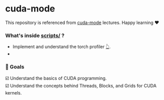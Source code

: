 # **cuda-mode**  
This repository is referenced from [cuda-mode](https://github.com/cuda-mode/lectures.git) lectures. Happy learning ❤️

### **What's inside [scripts/](./scripts/) ?**
- Implement and understand the torch profiler [👆](./scripts/pytorch_square.py).
- 

### **🎯 Goals**
☑️ Understand the basics of CUDA programming.  
☑️ Understand the concepts behind Threads, Blocks, and Grids for CUDA kernels.  